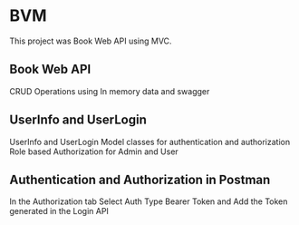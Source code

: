 # BVM

This project was Book Web API using MVC.

##  Book Web API
CRUD Operations using In memory data and swagger

## UserInfo and UserLogin

UserInfo and UserLogin Model classes for authentication and authorization
Role based Authorization for Admin and User

## Authentication and Authorization in Postman
In the Authorization tab Select Auth Type Bearer Token and Add the Token generated in the Login API
